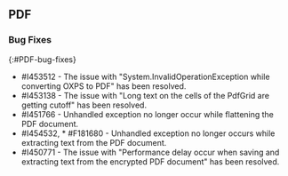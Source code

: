## PDF

### Bug Fixes 
{:#PDF-bug-fixes} 

* \#I453512 -	The issue with "System.InvalidOperationException while converting OXPS to PDF" has been resolved. 
* \#I453138 -	The issue with "Long text on the cells of the PdfGrid are getting cutoff" has been resolved. 
* \#I451766 -	Unhandled exception no longer occur while flattening the PDF document. 
* \#I454532, * \#F181680 -	Unhandled exception no longer occurs while extracting text from the PDF document. 
* \#I450771 -	The issue with "Performance delay occur when saving and extracting text from the encrypted PDF document" has been resolved.  